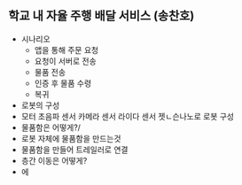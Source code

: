 ## 학교 내 자율 주행 배달 서비스 (송찬호)

- 시나리오
	- 앱을 통해 주문 요청
	- 요청이 서버로 전송
	- 물품 전송
	- 인증 후 물품 수령
	- 복귀
- 로봇의 구성
- 모터 초음파 센서 카메라 센서 라이다 센서 젯ㄴ슨나노로 로봇 구성
- 물품함은 어떻게?/
- 로봇 자체에 물품함을 만드는것
- 물품함을 만들어 트레일러로 연결
- 층간 이동은 어떻게?
- 에